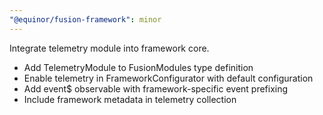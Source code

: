 ```yaml
---
"@equinor/fusion-framework": minor
---
```


Integrate telemetry module into framework core.

- Add TelemetryModule to FusionModules type definition
- Enable telemetry in FrameworkConfigurator with default configuration
- Add event$ observable with framework-specific event prefixing
- Include framework metadata in telemetry collection
